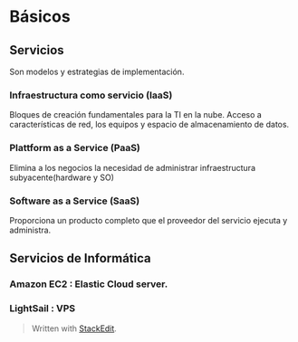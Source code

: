 # Básicos

## Servicios
Son modelos y estrategias de implementación.

### Infraestructura como servicio (IaaS)
Bloques de creación fundamentales para la TI en la nube.
Acceso a características de red, los equipos y espacio de almacenamiento de datos. 

### Plattform as a Service (PaaS)
Elimina a los negocios la necesidad de administrar infraestructura subyacente(hardware y SO) 

### Software as a Service (SaaS)
Proporciona un producto completo que el proveedor del servicio ejecuta y administra.


## Servicios de Informática

### Amazon EC2 : Elastic Cloud server.
### LightSail : VPS 





> Written with [StackEdit](https://stackedit.io/).
<!--stackedit_data:
eyJoaXN0b3J5IjpbMTQyMjQxNjM2OSwtMTExNzk5ODc0NSwxNz
E1MDA5NjQ1LDE0OTY3MjgwODFdfQ==
-->